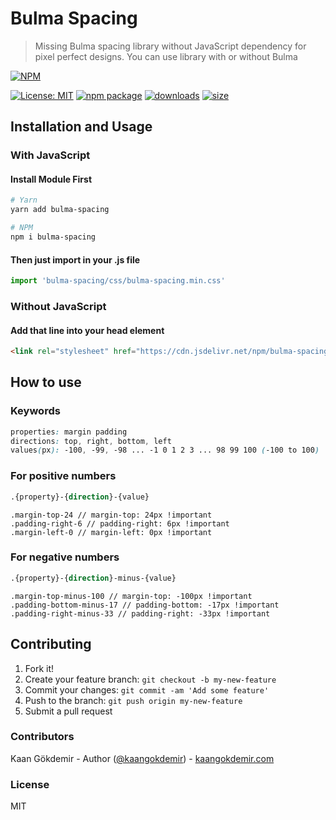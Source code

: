 # Bulma Spacing


> Missing Bulma spacing library without JavaScript dependency for pixel perfect designs. You can use library with or without Bulma 

[![NPM](https://nodei.co/npm/bulma-spacing.png?stars&downloads)](https://nodei.co/npm/bulma-spacing/)

[![License: MIT](https://img.shields.io/badge/License-MIT-yellow.svg)](https://opensource.org/licenses/MIT) [![npm package](https://img.shields.io/npm/v/bulma-spacing.svg)](https://www.npmjs.org/package/bulma-spacing) [![downloads](https://img.shields.io/npm/dt/bulma-spacing.svg)](https://www.npmjs.com/package/bulma-spacing) [![size](https://img.shields.io/bundlephobia/minzip/bulma-spacing)](https://www.npmjs.com/package/bulma-spacing)


## Installation and Usage

### With JavaScript

#### Install Module First

```bash
# Yarn
yarn add bulma-spacing
```
```bash
# NPM
npm i bulma-spacing
```
#### Then just import in your .js file

```javascript
import 'bulma-spacing/css/bulma-spacing.min.css'
```


### Without JavaScript

#### Add that line into your head element

```html
<link rel="stylesheet" href="https://cdn.jsdelivr.net/npm/bulma-spacing/css/bulma-spacing.min.css">
```

## How to use

### Keywords
```css
properties: margin padding
directions: top, right, bottom, left
values(px): -100, -99, -98 ... -1 0 1 2 3 ... 98 99 100 (-100 to 100)
```

### For positive numbers

```css
.{property}-{direction}-{value}
```
```
.margin-top-24 // margin-top: 24px !important
.padding-right-6 // padding-right: 6px !important
.margin-left-0 // margin-left: 0px !important
```
### For negative numbers

```css
.{property}-{direction}-minus-{value}
```
```
.margin-top-minus-100 // margin-top: -100px !important
.padding-bottom-minus-17 // padding-bottom: -17px !important
.padding-right-minus-33 // padding-right: -33px !important
```


## Contributing

1. Fork it!
2. Create your feature branch: `git checkout -b my-new-feature`
3. Commit your changes: `git commit -am 'Add some feature'`
4. Push to the branch: `git push origin my-new-feature`
5. Submit a pull request

### Contributors

Kaan Gökdemir - Author ([@kaangokdemir](https://twitter.com/kaangokdemir)) - [kaangokdemir.com](https://kaangokdemir.com) 

### License

MIT

